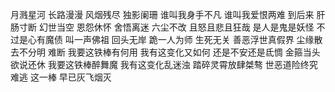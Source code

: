 月溅星河 长路漫漫
风烟残尽 独影阑珊
谁叫我身手不凡
谁叫我爱恨两难
到后来 肝肠寸断
幻世当空 恩怨休怀
舍悟离迷 六尘不改
且怒且悲且狂哉
是人是鬼是妖怪
不过是心有魔债
叫一声佛祖 回头无岸
跪一人为师 生死无关
善恶浮世真假界
尘缘散去不分明
难断
我要这铁棒有何用
我有这变化又如何
还是不安还是氐惆
金箍当头欲说还休
我要这铁棒醉舞魔
我有这变化乱迷浊
踏碎灵霄放肆桀骜
世恶道险终究难逃
这一棒
早已灰飞烟灭
